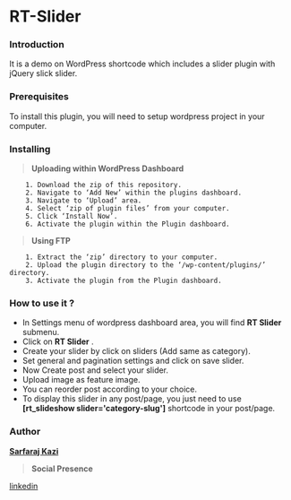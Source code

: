 ﻿# RT-Slider

### Introduction

It is a demo on WordPress shortcode which includes a slider plugin with jQuery slick slider.


### Prerequisites

To install this plugin, you will need to setup wordpress project in your computer.


### Installing

> **Uploading within WordPress Dashboard**

```
    1. Download the zip of this repository.
    2. Navigate to ‘Add New’ within the plugins dashboard.
    3. Navigate to ‘Upload’ area.
    4. Select ‘zip of plugin files’ from your computer.
    5. Click ‘Install Now’.
    6. Activate the plugin within the Plugin dashboard.
```

> **Using FTP**

```
    1. Extract the ‘zip’ directory to your computer.
    2. Upload the plugin directory to the ‘/wp-content/plugins/’ directory.
    3. Activate the plugin from the Plugin dashboard.
```

### How to use it ?


 - In Settings menu of wordpress dashboard area, you will find **RT Slider** submenu.
 - Click on **RT Slider** .
 - Create your slider by click on sliders (Add same as category).
 - Set general and pagination settings and click on save slider.
 - Now Create post and select your slider.
 - Upload image as feature image.
 - You can reorder post according to your choice.
 - To display this slider in any post/page, you just need to use **[rt_slideshow slider='category-slug']** shortcode in your post/page.
 

### Author

**[Sarfaraj Kazi](http://www.sarfarajkazi.com)** 

> **Social Presence**

[linkedin]( https://www.linkedin.com/in/sarfaraj-kazi-8a1325ab/)